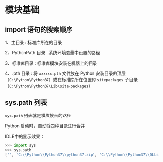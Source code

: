 # 模块基础

## import 语句的搜索顺序

1、主目录
: 标准库所在的目录

2、PythonPath 目录
: 系统环境变量中设置的路径

3、标准库目录
: 标准库模块安装在机器上的目录

4、.pth 目录
: 将 `xxxxxx.pth` 文件放在 Python 安装目录的顶层（`C:\Python\Python37`）或在标准库所在位置的 `sitepackages` 子目录（`C:\Python\Python37\Lib\site-packages`）

## sys.path 列表

`sys.path` 列表就是模块搜索的路径

Python 启动时，自动将四种目录进行合并

IDLE中的显示效果：

```Python
>>> import sys
>>> sys.path
['', 'C:\\Python\\Python37\\python37.zip', 'C:\\Python\\Python37\\DLLs', 'C:\\Python\\Python37\\lib', 'C:\\Python\\Python37', 'C:\\Users\\Administrator\\AppData\\Roaming\\Python\\Python37\\site-packages', 'C:\\Python\\Python37\\lib\\site-packages', 'C:\\Python\\Python37\\lib\\site-packages\\win32', 'C:\\Python\\Python37\\lib\\site-packages\\win32\\lib', 'C:\\Python\\Python37\\lib\\site-packages\\Pythonwin']
```
